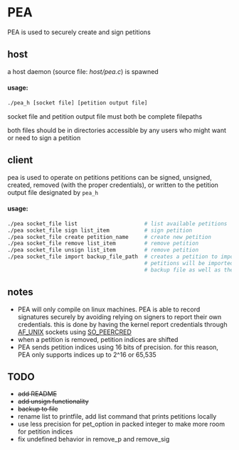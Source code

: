 # PEA

PEA is used to securely create and sign petitions

## host
a host daemon (source file: _host/pea.c_) is spawned
#### usage:
```sh
./pea_h [socket file] [petition output file]
```
socket file and petition output file must both be complete filepaths

both files should be in directories accessible by any users who might want or need to sign a petition

## client
pea is used to operate on petitions
petitions can be signed, unsigned, created, removed (with the proper credentials), or written to the petition output file designated by `pea_h`

#### usage:
```sh
./pea socket_file list                     # list available petitions
./pea socket_file sign list_item           # sign petition
./pea socket_file create petition_name     # create new petition
./pea socket_file remove list_item         # remove petition
./pea socket_file unsign list_item         # remove petition
./pea socket_file import backup_file_path  # creates a petition to import petitions and signatures from backup file
                                           # petitions will be imported automatically once all petition creators from
                                           # backup file as well as the user who spawned the PEA host have signed
```

## notes
* PEA will only compile on linux machines. PEA is able to record signatures securely by avoiding relying on signers to report their own credentials. this is done by having the kernel report credentials through [AF_UNIX](https://linux.die.net/man/7/unix) sockets using [SO_PEERCRED](https://linux.die.net/man/7/socket)
* when a petition is removed, petition indices are shifted
* PEA sends petition indices using 16 bits of precision. for this reason, PEA only supports indices up to 2^16 or 65,535

## TODO
* ~~add README~~
* ~~add unsign functionality~~
* ~~backup to file~~
* rename list to printfile, add list command that prints petitions locally
* use less precision for pet_option in packed integer to make more room for petition indices
* fix undefined behavior in remove_p and remove_sig
